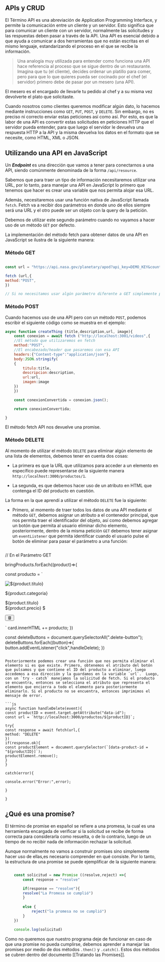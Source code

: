 ## APIs y CRUD

El Término API es una abreviación de Application Programming Interface, y permite la comunicación entre un cliente y un servidor. Esto significa que para comunicar un cliente con un servidor, normalmente las solicitudes y las respuestas deben pasar a través de la API. Una API es esencial debido a que ayuda a comunicar a dos herramientas que no están escritas en el mismo lenguaje, estandarizando el proceso en el que se recibe la información.

> Una analogía muy utilizada para entender como funciona una API hace referencia al proceso que se sigue dentro de un restaurante. Imagina que tu (el cliente), decides ordenar un platillo para comer, pero para que lo que quieres pueda ser cocinado por el chef (el servidor) primero debe de pasar por un mesero (una API).
> 
   El mesero es el encargado de llevarle tu pedido al chef y a su misma vez devolverte el plato que solicitaste.

Cuando nosotros como clientes queremos modificar algún dato, lo hacemos mediante instrucciones como `GET`, `PUT`, `POST`, y `DELETE`. Sin embargo, no es preciso ni correcto enviar estas peticiones así como así. Por esto, es que la labor de una API es convertir estas solicitudes en peticiones HTTP que el servidor pueda entender, para que luego el servidor le devuelva una respuesta HTTP a la API y la misma devuelva los datos en el formato que se necesite, como HTML, XML o JSON.

## Utilizando una API en JavaScript

Un ***Endpoint*** es una dirección que vamos a tener para conectarnos a una API, siendo comúnmente denominada de la forma `/api/resource`.


Sabemos que para traer un tipo de información necesitaremos utilizar una URL, por lo tanto, para manejar una API en JavaScript lo primero que tenemos que hacer es crear una variable que nos permita alojar esa URL.

Además, necesitaremos usar una función nativa de JavaScript llamada `fetch`. Fetch va a recibir dos parámetros en donde uno de ellos siempre será una URL y el otro puede ser un objeto con la query de la petición.

Debemos de utilizar este segundo parámetro cuando no vayamos a hacer uso de un método `GET` por defecto.

La implementación del método fetch para obtener datos de una API en JavaScript se ilustra de la siguiente manera:

### Método GET

```javascript

const url = "https://api.nasa.gov/planetary/apod?api_key=DEMO_KEY&count=5"

fetch (url,{
method:"POST",
})

// Si no necesitamos usar algún parámetro diferente a GET simplemente podemos pasar una solicitud de un solo parámetro: fetch(url).
```


### Método POST
Cuando hacemos uso de una API pero con un método `POST`, podemos escribir el siguiente código como se muestra en el ejemplo:

```javascript
async function createThing (title,description,url, image){
	const conexion = await fetch ("http://localhost:3001/videos",{
	//El método que utilizaremos en fetch
	method:"POST",
	//El encabezado/header que pasaremos con esa API
	headers:{"Content-type":"application/json"},
	body:JSON.stringify(
	{
		titulo:title,
		descripcion:description,
		url:url,
		imagen:image
	})
	})

	const conexionConvertida = conexion.json();

	return conexionConvertida;

}
```

El método fetch API nos devuelve una promise.

### Método DELETE

Al momento de utilizar el método `DELETE` para eliminar algún elemento de una lista de elementos, debemos tener en cuenta dos cosas:

- La primera es que la URL que utilizamos para acceder a un elemento en específico puede representarse de la siguiente manera `http://localhost:3000/productos/1`.

- La segunda, es que debemos hacer uso de un atributo en HTML que contenga el ID del producto en cuestión.

La forma en la que aprendí a utilizar el método `DELETE` fue la siguiente:

- Primero, al momento de traer todos los datos de una API mediante el método `GET`, debemos asignar un atributo a el contenedor principal, que nos permita traer el identificador del objeto, así como debemos agregar un botón que permita al usuario eliminar dicho elemento, posteriormente, dentro de la misma petición `GET` debemos tener asignar un `eventListener` que permita identificar cuando el usuario pulse el botón de eliminar para pasar el parámetro a una función:
  
  ```js
// En el Parámetro GET

bringProducts.forEach((product)=>{

const producto = `

<div class="card" data-product-id="${product.id}">
<div class="card-image"><img src = ${product.imagen} alt=${product.titulo} class="imagen"></div>
<div class="category"><p>${product.categoria}</p></div>
<div class="heading">${product.titulo}</div>
<div class="price">${product.precio} $</div>

<button class = "delete-button button" data-id = "${product.id}" ><svg xmlns="http://www.w3.org/2000/svg" width="1em" height="1em" viewBox="0 0 24 24"><path fill="currentColor" d="M7 21q-.825 0-1.412-.587T5 19V6H4V4h5V3h6v1h5v2h-1v13q0 .825-.587 1.413T17 21zM17 6H7v13h10zM9 17h2V8H9zm4 0h2V8h-2zM7 6v13z"/></svg></button>

</div>

`
card.innerHTML += producto;
})

const deleteButtons = document.querySelectorAll(".delete-button");
deleteButtons.forEach((button)=>{
button.addEventListener("click",handleDelete);
})

```

Posteriormente podemos crear una función que nos permita eliminar el elemento si es que existe. Primero, obtenemos el atributo del botón que pulsamos y que contiene el ID del producto a eliminar, luego accedemos a esa dirección y la guardamos en la variable `url`.  Luego, con un `try - catch` manejamos la solicitud de fetch. Si el producto se encuentra, entonces se selecciona el atributo que representa el elemento que encierra a todo el elemento para posteriormente eliminarlo. Si el producto no se encuentra, entonces imprimimos el mensaje de error.

```js
async function handleDelete(event){
const productID = event.target.getAttribute("data-id");
const url = `http://localhost:3000/productos/${productID}`;

try{
const response = await fetch(url,{
method: "DELETE"
})
if(response.ok){
const productElement = document.querySelector(`[data-product-id = "${productID}]`);
productElement.remove();
}
}

catch(error){

console.error("Error:",error);

}

}
```


## ¿Qué es una promise?

El término de promise en español se refiere a una promesa, la cual es una herramienta encargada de verificar si la solicitud se recibe de forma correcta para considerarla como resuelta, o de lo contrario, luego de un tiempo de no recibir nada de información rechazar la solicitud.

Aunque normalmente no vamos a construir promises sino simplemente hacer uso de ellas,es necesario comprender en qué consiste. Por lo tanto, la estructura de una promise se puede ejemplificar de la siguiente manera:

```javascript

	const solicitud = new Promise ((resolve,reject) =>{
		const response = "resolve"

		if(response == "resolve"){
		resolve("La Promesa se cumplió")
		}
		
		else {
			reject("la promesa no se cumplió")
		}
	})

	console.log(solicitud)
```

Como no queremos que nuestro programa deje de funcionar en caso de que una promise no pueda cumplirse, debemos aprender a manejar las promises por medio de dos métodos `.then()` y `.catch()`. Estos dos métodos se cubren dentro del documento [[Tratando las Promises]].

